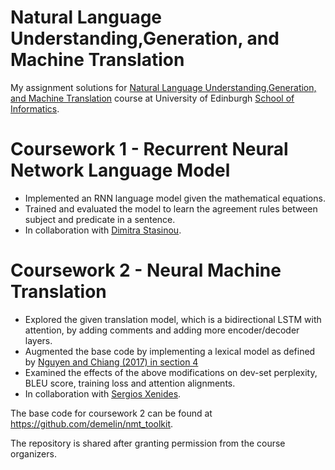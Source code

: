 # Natural Language Understanding,Generation, and Machine Translation

My assignment solutions for [Natural Language Understanding,Generation, and Machine Translation](http://www.drps.ed.ac.uk/18-19/dpt/cxinfr11157.htm) course at University of Edinburgh [School of Informatics](http://www.inf.ed.ac.uk).


# Coursework 1 - Recurrent Neural Network Language Model
* Implemented an RNN language model given the mathematical equations. 
* Trained and evaluated the model to learn the agreement rules between subject and predicate in a sentence.
* In collaboration with [Dimitra Stasinou](https://github.com/DimitraSt).

# Coursework 2 - Neural Machine Translation
* Explored the given translation model, which is a bidirectional LSTM with attention, by adding comments and adding more encoder/decoder layers. 
* Augmented  the base code by implementing a lexical model as defined by [Nguyen and Chiang (2017) in section 4](https://arxiv.org/pdf/1710.01329.pdf) 
* Examined the effects of the above modifications on dev-set perplexity, BLEU score, training loss and attention alignments.  
* In collaboration with [Sergios Xenides](https://github.com/Stounis). 

The base code for coursework 2 can be found at https://github.com/demelin/nmt_toolkit.


The repository is shared after granting permission from the course organizers.
